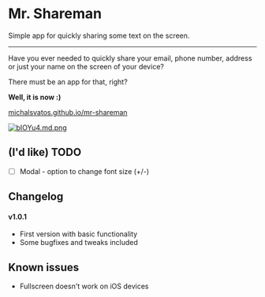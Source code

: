 # Mr. Shareman
Simple app for quickly sharing some text on the screen.
***
Have you ever needed to quickly share your email, phone number, address or just your name on the screen of your device?

There must be an app for that, right?

**Well, it is now :)**

[michalsvatos.github.io/mr-shareman](https://michalsvatos.github.io/mr-shareman)

[![bIOYu4.md.png](https://iili.io/bIOYu4.md.png)](https://michalsvatos.github.io/mr-shareman)

## (I'd like) TODO
- [ ] Modal - option to change font size (+/-)

## Changelog
#### v1.0.1
- First version with basic functionality
- Some bugfixes and tweaks included

## Known issues
- Fullscreen doesn't work on iOS devices


